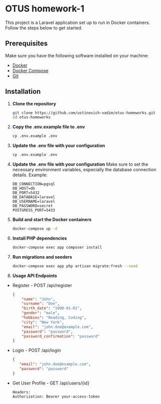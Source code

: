 # OTUS homework-1

This project is a Laravel application set up to run in Docker containers. Follow the steps below to get started.

## Prerequisites

Make sure you have the following software installed on your machine:

- [Docker](https://www.docker.com/)
- [Docker Compose](https://docs.docker.com/compose/)
- [Git](https://git-scm.com/)

## Installation

1. **Clone the repository**

   ```bash
   git clone https://github.com/ustinovich-vadim/otus-homeworks.git
   cd otus-homeworks

2. **Copy the .env.example file to .env**

    ```bash
   cp .env.example .env

3. **Update the .env file with your configuration**

    ```bash
   cp .env.example .env

4. **Update the .env file with your configuration**
   Make sure to set the necessary environment variables, especially the database connection details. Example:
    ```env
    DB_CONNECTION=pgsql
    DB_HOST=db
    DB_PORT=5432
    DB_DATABASE=laravel
    DB_USERNAME=laravel
    DB_PASSWORD=secret
    POSTGRESS_PORT=5433

5. **Build and start the Docker containers**
    ```bash
    docker-compose up -d
6. **Install PHP dependencies**
    ```bash
    docker-compose exec app composer install
7. **Run migrations and seeders**
    ```bash
    docker-compose exec app php artisan migrate:fresh --seed

8. **Usage API Endpoints**

- Register - POST /api/register
  ```json
  {
      "name": "John",
      "surname": "Doe",
      "birth_date": "1990-01-01",
      "gender": "male",
      "hobbies": "Reading, Coding",
      "city": "New York",
      "email": "john.doe@example.com",
      "password": "password",
      "password_confirmation": "password"
  }

- Login - POST /api/login
   ```json
   {
      "email": "john.doe@example.com",
      "password": "password"
   }
- Get User Profile - GET /api/users/{id}
  ```http
  Headers: 
  Authorization: Bearer your-access-token

